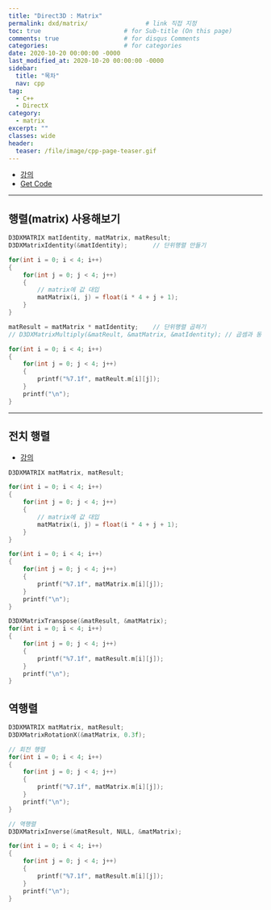 ```yaml
---
title: "Direct3D : Matrix"
permalink: dxd/matrix/                # link 직접 지정
toc: true                       # for Sub-title (On this page)
comments: true                  # for disqus Comments
categories:                     # for categories
date: 2020-10-20 00:00:00 -0000
last_modified_at: 2020-10-20 00:00:00 -0000
sidebar:
  title: "목차"
  nav: cpp
tag:
  - C++
  - DirectX
category:
  - matrix
excerpt: ""
classes: wide
header:
  teaser: /file/image/cpp-page-teaser.gif
---
```


* [강의](https://www.youtube.com/watch?v=RgfjJ3q7CSg&list=PLOKPEzlY4JKSZLgY_jH4danTYinRKIPz1&index=14)
* [Get Code]()

---

## 행렬(matrix) 사용해보기

```cpp
D3DXMATRIX matIdentity, matMatrix, matResult;
D3DXMatrixIdentity(&matIdentity);       // 단위행렬 만들기

for(int i = 0; i < 4; i++)
{
    for(int j = 0; j < 4; j++)
    {
        // matrix에 값 대입
        matMatrix(i, j) = float(i * 4 + j + 1);
    }
}

matResult = matMatrix * matIdentity;    // 단위행렬 곱하기
// D3DXMatrixMultiply(&matReult, &matMatrix, &matIdentity); // 곱셈과 동일

for(int i = 0; i < 4; i++)
{
    for(int j = 0; j < 4; j++)
    {
        printf("%7.1f", matReult.m[i][j]);
    }
    printf("\n");
}
```

---

## 전치 행렬

* [강의](https://www.youtube.com/watch?v=TEP7djs_pV4&list=PLOKPEzlY4JKSZLgY_jH4danTYinRKIPz1&index=15)

```cpp
D3DXMATRIX matMatrix, matResult;

for(int i = 0; i < 4; i++)
{
    for(int j = 0; j < 4; j++)
    {
        // matrix에 값 대입
        matMatrix(i, j) = float(i * 4 + j + 1);
    }
}

for(int i = 0; i < 4; i++)
{
    for(int j = 0; j < 4; j++)
    {
        printf("%7.1f", matMatrix.m[i][j]);
    }
    printf("\n");
}

D3DXMatrixTranspose(&matResult, &matMatrix);
for(int i = 0; i < 4; i++)
{
    for(int j = 0; j < 4; j++)
    {
        printf("%7.1f", matResult.m[i][j]);
    }
    printf("\n");
}
```

## 역행렬

```cpp
D3DXMATRIX matMatrix, matResult;
D3DXMatrixRotationX(&matMatrix, 0.3f);

// 회전 행렬
for(int i = 0; i < 4; i++)
{
    for(int j = 0; j < 4; j++)
    {
        printf("%7.1f", matMatrix.m[i][j]);
    }
    printf("\n");
}

// 역행렬
D3DXMatrixInverse(&matResult, NULL, &matMatrix);

for(int i = 0; i < 4; i++)
{
    for(int j = 0; j < 4; j++)
    {
        printf("%7.1f", matResult.m[i][j]);
    }
    printf("\n");
}
```